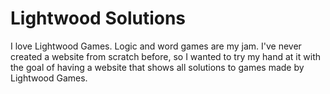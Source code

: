 # Lightwood Solutions
 
I love Lightwood Games. Logic and word games are my jam. I've never created a website from scratch before, so I wanted to try my hand at it with the goal of having a website that shows all solutions to games made by Lightwood Games.